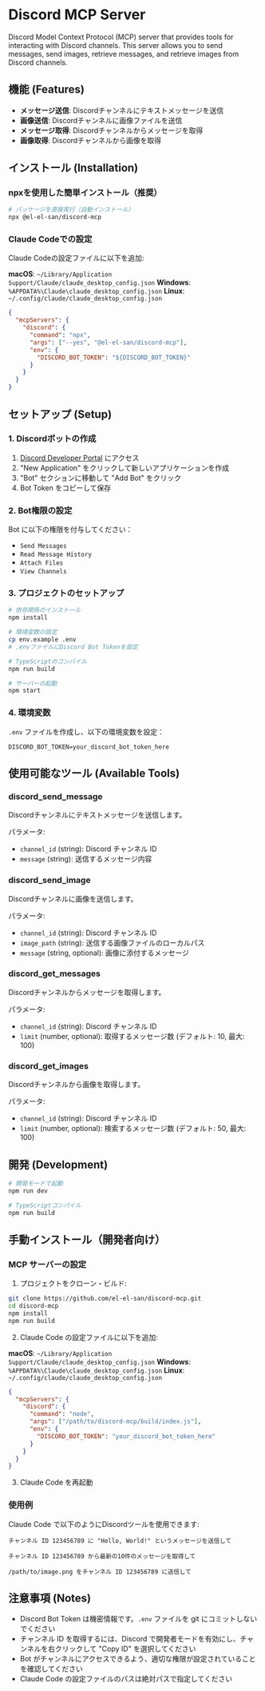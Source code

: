 # Discord MCP Server

Discord Model Context Protocol (MCP) server that provides tools for interacting with Discord channels. This server allows you to send messages, send images, retrieve messages, and retrieve images from Discord channels.

## 機能 (Features)

- **メッセージ送信**: Discordチャンネルにテキストメッセージを送信
- **画像送信**: Discordチャンネルに画像ファイルを送信  
- **メッセージ取得**: Discordチャンネルからメッセージを取得
- **画像取得**: Discordチャンネルから画像を取得

## インストール (Installation)

### npxを使用した簡単インストール（推奨）

```bash
# パッケージを直接実行（自動インストール）
npx @el-el-san/discord-mcp
```

### Claude Codeでの設定

Claude Codeの設定ファイルに以下を追加:

**macOS**: `~/Library/Application Support/Claude/claude_desktop_config.json`
**Windows**: `%APPDATA%\Claude\claude_desktop_config.json`
**Linux**: `~/.config/claude/claude_desktop_config.json`

```json
{
  "mcpServers": {
    "discord": {
      "command": "npx",
      "args": ["--yes", "@el-el-san/discord-mcp"],
      "env": {
        "DISCORD_BOT_TOKEN": "${DISCORD_BOT_TOKEN}"
      }
    }
  }
}
```

## セットアップ (Setup)

### 1. Discordボットの作成

1. [Discord Developer Portal](https://discord.com/developers/applications) にアクセス
2. "New Application" をクリックして新しいアプリケーションを作成
3. "Bot" セクションに移動して "Add Bot" をクリック
4. Bot Token をコピーして保存

### 2. Bot権限の設定

Bot に以下の権限を付与してください：
- `Send Messages`
- `Read Message History`
- `Attach Files`
- `View Channels`

### 3. プロジェクトのセットアップ

```bash
# 依存関係のインストール
npm install

# 環境変数の設定
cp env.example .env
# .envファイルにDiscord Bot Tokenを設定

# TypeScriptのコンパイル
npm run build

# サーバーの起動
npm start
```

### 4. 環境変数

`.env` ファイルを作成し、以下の環境変数を設定：

```
DISCORD_BOT_TOKEN=your_discord_bot_token_here
```

## 使用可能なツール (Available Tools)

### discord_send_message
Discordチャンネルにテキストメッセージを送信します。

パラメータ:
- `channel_id` (string): Discord チャンネル ID
- `message` (string): 送信するメッセージ内容

### discord_send_image
Discordチャンネルに画像を送信します。

パラメータ:
- `channel_id` (string): Discord チャンネル ID  
- `image_path` (string): 送信する画像ファイルのローカルパス
- `message` (string, optional): 画像に添付するメッセージ

### discord_get_messages
Discordチャンネルからメッセージを取得します。

パラメータ:
- `channel_id` (string): Discord チャンネル ID
- `limit` (number, optional): 取得するメッセージ数 (デフォルト: 10, 最大: 100)

### discord_get_images
Discordチャンネルから画像を取得します。

パラメータ:
- `channel_id` (string): Discord チャンネル ID
- `limit` (number, optional): 検索するメッセージ数 (デフォルト: 50, 最大: 100)

## 開発 (Development)

```bash
# 開発モードで起動
npm run dev

# TypeScriptコンパイル
npm run build
```

## 手動インストール（開発者向け）

### MCP サーバーの設定

1. プロジェクトをクローン・ビルド:
```bash
git clone https://github.com/el-el-san/discord-mcp.git
cd discord-mcp
npm install
npm run build
```

2. Claude Code の設定ファイルに以下を追加:

**macOS**: `~/Library/Application Support/Claude/claude_desktop_config.json`
**Windows**: `%APPDATA%\Claude\claude_desktop_config.json`
**Linux**: `~/.config/claude/claude_desktop_config.json`

```json
{
  "mcpServers": {
    "discord": {
      "command": "node",
      "args": ["/path/to/discord-mcp/build/index.js"],
      "env": {
        "DISCORD_BOT_TOKEN": "your_discord_bot_token_here"
      }
    }
  }
}
```

3. Claude Code を再起動

### 使用例

Claude Code で以下のようにDiscordツールを使用できます:

```
チャンネル ID 123456789 に "Hello, World!" というメッセージを送信して
```

```
チャンネル ID 123456789 から最新の10件のメッセージを取得して
```

```
/path/to/image.png をチャンネル ID 123456789 に送信して
```

## 注意事項 (Notes)

- Discord Bot Token は機密情報です。`.env` ファイルを git にコミットしないでください
- チャンネル ID を取得するには、Discord で開発者モードを有効にし、チャンネルを右クリックして "Copy ID" を選択してください
- Bot がチャンネルにアクセスできるよう、適切な権限が設定されていることを確認してください
- Claude Code の設定ファイルのパスは絶対パスで指定してください